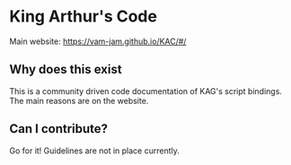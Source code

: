 # King Arthur's Code
Main website: https://vam-jam.github.io/KAC/#/

## Why does this exist
This is a community driven code documentation of KAG's script bindings. The main reasons are on the website.

## Can I contribute?
Go for it! Guidelines are not in place currently.